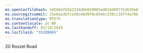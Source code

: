 ```yaml
---
ms.openlocfilehash: 3d58defb5b2334d6b039085ad024d097fb3629e0
ms.sourcegitcommit: 25e6aa3bfce58ce8d9f8c054bc338cc3dff4a78b
ms.translationtype: MTE75
ms.contentlocale: pt-BR
ms.lasthandoff: 03/14/2019
ms.locfileid: "35289065"
---
```

20 Roszel Road